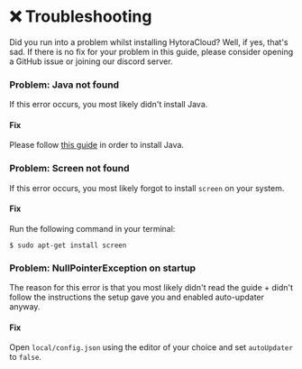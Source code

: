 # ❌ Troubleshooting

Did you run into a problem whilst installing HytoraCloud? Well, if yes, that's sad. If there is no fix for your problem in this guide, please consider opening a GitHub issue or joining our discord server.

### Problem: Java not found

If this error occurs, you most likely didn't install Java. 

#### Fix

Please follow [this guide](../install/installing-java.md) in order to install Java.



### Problem: Screen not found

If this error occurs, you most likely forgot to install `screen` on your system. 

#### Fix

Run the following command in your terminal:

```text
$ sudo apt-get install screen
```

### 

### Problem: NullPointerException on startup

The reason for this error is that you most likely didn't read the guide + didn't follow the instructions the setup gave you and enabled auto-updater anyway. 

#### Fix

Open `local/config.json` using the editor of your choice and set `autoUpdater` to `false`.

